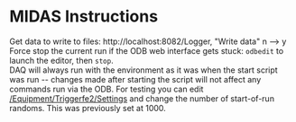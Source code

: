# MIDAS Instructions

Get data to write to files: http://localhost:8082/Logger, "Write data" n --> y  
Force stop the current run if the ODB web interface gets stuck: `odbedit` to launch the editor, then `stop`.  
DAQ will always run with the environment as it was when the start script was run -- changes made after starting the script will not affect any commands run via the ODB.
For testing you can edit [/Equipment/Triggerfe2/Settings](http://localhost:8082/Equipment/Triggerfe2/Settings) and change the number of start-of-run randoms. This was previously set at 1000.
